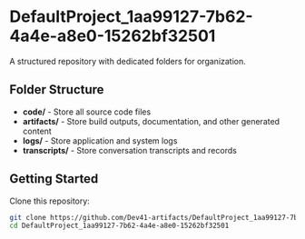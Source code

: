 # DefaultProject_1aa99127-7b62-4a4e-a8e0-15262bf32501
A structured repository with dedicated folders for organization.

## Folder Structure

- **code/** - Store all source code files
- **artifacts/** - Store build outputs, documentation, and other generated content
- **logs/** - Store application and system logs
- **transcripts/** - Store conversation transcripts and records

## Getting Started

Clone this repository:
```bash
git clone https://github.com/Dev41-artifacts/DefaultProject_1aa99127-7b62-4a4e-a8e0-15262bf32501
cd DefaultProject_1aa99127-7b62-4a4e-a8e0-15262bf32501
```
